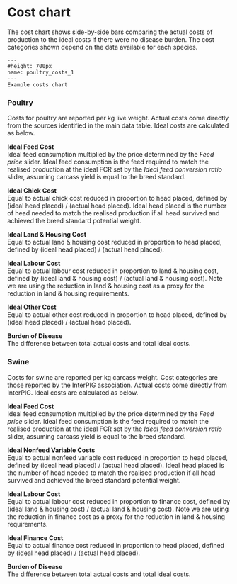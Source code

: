 # Cost chart
<p>
The cost chart shows side-by-side bars comparing the actual costs of production to the ideal costs if there were no disease burden. The cost categories shown depend on the data available for each species.
</p>

```{figure} ../Images/poultry_costs_1.png
---
#height: 700px
name: poultry_costs_1
---
Example costs chart
```

<h3>Poultry</h3>
	<p>
	Costs for poultry are reported per kg live weight. Actual costs come directly from the sources identified in the main data table. Ideal costs are calculated as below.
	</p>
	<p><b>Ideal Feed Cost</b><br />
	Ideal feed consumption multiplied by the price determined by the <i>Feed price</i> slider. Ideal feed consumption is the feed required to match the realised production at the ideal FCR set by the <i>Ideal feed conversion ratio</i> slider, assuming carcass yield is equal to the breed standard.
	</p>
	<p><b>Ideal Chick Cost</b><br />
	Equal to actual chick cost reduced in proportion to head placed, defined by (ideal head placed) / (actual head placed). Ideal head placed is the number of head needed to match the realised production if all head survived and achieved the breed standard potential weight.
	</p>
	<p><b>Ideal Land & Housing Cost</b><br />
	Equal to actual land & housing cost reduced in proportion to head placed, defined by (ideal head placed) / (actual head placed).
	</p>
	<p><b>Ideal Labour Cost</b><br />
	Equal to actual labour cost reduced in proportion to land & housing cost, defined by (ideal land & housing cost) / (actual land & housing cost). Note we are using the reduction in land & housing cost as a proxy for the reduction in land & housing requirements.
	</p>
	<p><b>Ideal Other Cost</b><br />
	Equal to actual other cost reduced in proportion to head placed, defined by (ideal head placed) / (actual head placed).
	</p>
	<p><b>Burden of Disease</b><br />
	The difference between total actual costs and total ideal costs.
	</p>
<h3>Swine</h3>
	<p>
	Costs for swine are reported per kg carcass weight. Cost categories are those reported by the InterPIG association. Actual costs come directly from InterPIG. Ideal costs are calculated as below.
	</p>
	<p><b>Ideal Feed Cost</b><br />
	Ideal feed consumption multiplied by the price determined by the <i>Feed price</i> slider. Ideal feed consumption is the feed required to match the realised production at the ideal FCR set by the <i>Ideal feed conversion ratio</i> slider, assuming carcass yield is equal to the breed standard.
	</p>
	<p><b>Ideal Nonfeed Variable Costs</b><br />
	Equal to actual nonfeed variable cost reduced in proportion to head placed, defined by (ideal head placed) / (actual head placed). Ideal head placed is the number of head needed to match the realised production if all head survived and achieved the breed standard potential weight.
	</p>
	<p><b>Ideal Labour Cost</b><br />
	Equal to actual labour cost reduced in proportion to finance cost, defined by (ideal land & housing cost) / (actual land & housing cost). Note we are using the reduction in finance cost as a proxy for the reduction in land & housing requirements.
	</p>
	<p><b>Ideal Finance Cost</b><br />
	Equal to actual finance cost reduced in proportion to head placed, defined by (ideal head placed) / (actual head placed).
	</p>
	<p><b>Burden of Disease</b><br />
	The difference between total actual costs and total ideal costs.
	</p>
